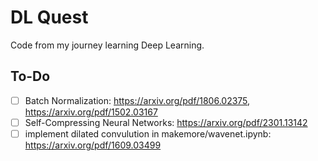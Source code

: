 # DL Quest

Code from my journey learning Deep Learning.

## To-Do

- [ ] Batch Normalization: https://arxiv.org/pdf/1806.02375, https://arxiv.org/pdf/1502.03167
- [ ] Self-Compressing Neural Networks: https://arxiv.org/pdf/2301.13142
- [ ] implement dilated convulution in makemore/wavenet.ipynb: https://arxiv.org/pdf/1609.03499
